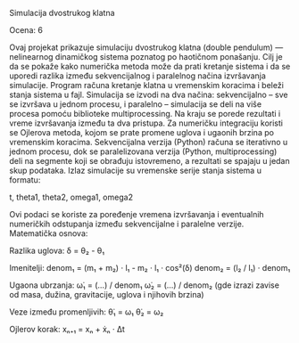 Simulacija dvostrukog klatna

Ocena: 6

Ovaj projekat prikazuje simulaciju dvostrukog klatna (double pendulum) — nelinearnog dinamičkog sistema poznatog po haotičnom ponašanju. Cilj je da se pokaže kako numerička metoda može da prati kretanje sistema i da se uporedi razlika između sekvencijalnog i paralelnog načina izvršavanja simulacije. Program računa kretanje klatna u vremenskim koracima i beleži stanja sistema u fajl. Simulacija se izvodi na dva načina: sekvencijalno – sve se izvršava u jednom procesu, i paralelno – simulacija se deli na više procesa pomoću biblioteke multiprocessing. Na kraju se porede rezultati i vreme izvršavanja između ta dva pristupa. Za numeričku integraciju koristi se Ojlerova metoda, kojom se prate promene uglova i ugaonih brzina po vremenskim koracima. Sekvencijalna verzija (Python) računa se iterativno u jednom procesu, dok se paralelizovana verzija (Python, multiprocessing) deli na segmente koji se obrađuju istovremeno, a rezultati se spajaju u jedan skup podataka. Izlaz simulacije su vremenske serije stanja sistema u formatu:

t, theta1, theta2, omega1, omega2

Ovi podaci se koriste za poređenje vremena izvršavanja i eventualnih numeričkih odstupanja između sekvencijalne i paralelne verzije. Matematička osnova:

Razlika uglova:
δ = θ₂ - θ₁

Imenitelji:
denom₁ = (m₁ + m₂) · l₁ - m₂ · l₁ · cos²(δ)
denom₂ = (l₂ / l₁) · denom₁

Ugaona ubrzanja:
ω̇₁ = (...) / denom₁
ω̇₂ = (...) / denom₂
(gde izrazi zavise od masa, dužina, gravitacije, uglova i njihovih brzina)

Veze između promenljivih:
θ̇₁ = ω₁
θ̇₂ = ω₂

Ojlerov korak:
xₙ₊₁ = xₙ + ẋₙ · Δt
